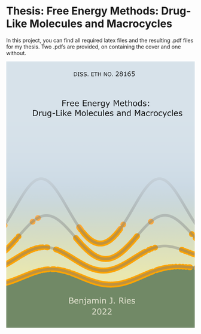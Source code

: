 # Thesis: Free Energy Methods: Drug-Like Molecules and Macrocycles
In this project, you can find all required latex files and the resulting .pdf files for my thesis.
Two .pdfs are provided, on containing the cover and one without.

![Not Visible](0_cover/frontcover.png)
